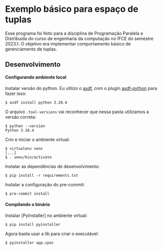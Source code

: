 # Exemplo básico para espaço de tuplas

Esse programa foi feito para a disciplina de Programação Paralela e Distribuida do curso de engenharia da computação no
IFCE do semestre 2023.1. O objetivo era implementar comportamento básico de gerenciamento de tuplas.

## Desenvolvimento

#### Configurando ambiente local

Instalar versão do python. Eu utilizo o [asdf](https://asdf-vm.com/), com o plugin
[asdf-python](https://github.com/asdf-community/asdf-python) para fazer isso:

```
$ asdf install python 3.10.4
```

O arquivo `.tool-versions` vai reconhecer que nessa pasta utilizamos a versão correta:

```
$ python --version
Python 3.10.4
```

Crio e iniciar o ambiente virtual:

```
$ virtualenv venv
[...]
$ . venv/bin/activate
```

Instalar as dependências de desenvolvimento:

```
$ pip install -r requirements.txt
```

Instalar a configuração do pre-commit:

```
$ pre-commit install
```

#### Compilando o binário

Instalar [PyInstaller] no ambiente virtual:

```
$ pip install pyinstaller
```

Agora basta usar a lib para criar o executável:

```
$ pyinstaller app.spec
```
